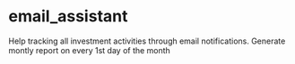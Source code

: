 # email_assistant
Help tracking all investment activities through email notifications.
Generate montly report on every 1st day of the month
